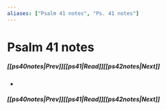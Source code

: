 ```yaml
---
aliases: ["Psalm 41 notes", "Ps. 41 notes"]
---
```

# Psalm 41 notes
##### <span class=arrow-left></span>[[ps40notes|Prev]]<span class=navigation-separator></span>[[ps41|Read]]<span class=navigation-separator></span>[[ps42notes|Next]]<span class=arrow-right></span>
- 
##### <span class=arrow-left></span>[[ps40notes|Prev]]<span class=navigation-separator></span>[[ps41|Read]]<span class=navigation-separator></span>[[ps42notes|Next]]<span class=arrow-right></span>